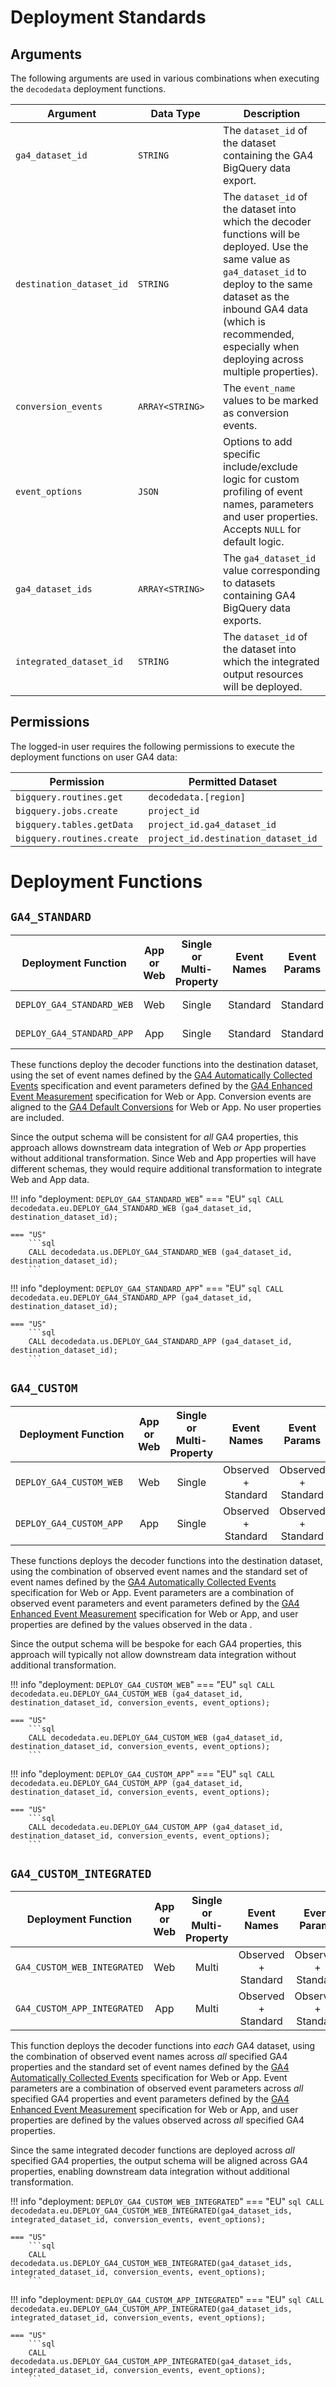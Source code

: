 # Deployment Standards
## Arguments
The following arguments are used in various combinations when executing the `decodedata` deployment functions.

Argument <div style="width:160px"></div>| Data Type <div style="width:120px"></div>| Description
--- | --- | ---
`ga4_dataset_id` | `STRING` | The `dataset_id` of the dataset containing the GA4 BigQuery data export.
`destination_dataset_id` | `STRING` | The `dataset_id` of the dataset into which the decoder functions will be deployed. Use the same value as `ga4_dataset_id` to deploy to the same dataset as the inbound GA4 data (which is recommended, especially when deploying across multiple properties).
`conversion_events` | `ARRAY<STRING>` | The `event_name` values to be marked as conversion events.
`event_options` | `JSON` | Options to add specific include/exclude logic for custom profiling of event names, parameters and user properties. Accepts `NULL` for default logic.
`ga4_dataset_ids` | `ARRAY<STRING>` | The `ga4_dataset_id` value corresponding to datasets containing GA4 BigQuery data exports.
`integrated_dataset_id` | `STRING` | The `dataset_id` of the dataset into which the integrated output resources will be deployed.
 
## Permissions
The logged-in user requires the following permissions to execute the deployment functions on user GA4 data:

| Permission | Permitted Dataset
| --- | --- 
| `bigquery.routines.get` | `decodedata.[region]`
| `bigquery.jobs.create` | `project_id`
| `bigquery.tables.getData` | `project_id.ga4_dataset_id`
| `bigquery.routines.create` | `project_id.destination_dataset_id`

# Deployment Functions

## **`GA4_STANDARD`**
| Deployment Function <div style="width:180px"></div>| App or Web | Single or Multi-Property | Event Names | Event Params | User Properties | Aligned Schema
| --- | :-: | :-: | :-: | :-: | :-: | :-: |
| `DEPLOY_GA4_STANDARD_WEB` | Web | Single | Standard | Standard | None | :material-check:
| `DEPLOY_GA4_STANDARD_APP` | App | Single | Standard | Standard | None | :material-check:

These functions deploy the decoder functions into the destination dataset, using the set of event names defined by the [GA4 Automatically Collected Events](https://support.google.com/analytics/answer/9234069?hl=en&ref_topic=13367566&sjid=7618755317365101827-EU) specification and event parameters defined by the [GA4 Enhanced Event Measurement](https://support.google.com/analytics/answer/9216061?hl=en&ref_topic=13367566&sjid=7618755317365101827-EU) specification for Web or App.  Conversion events are aligned to the [GA4 Default Conversions](https://support.google.com/analytics/answer/13128484?sjid=352449609507277522-EU) for Web or App. No user properties are included.

Since the output schema will be consistent for _all_ GA4 properties, this approach allows downstream data integration of Web _or_ App properties without additional transformation. Since Web and App properties will have different schemas, they would require additional transformation to integrate Web and App data.

!!! info "deployment: `DEPLOY_GA4_STANDARD_WEB`"
    === "EU"
        ```sql
        CALL decodedata.eu.DEPLOY_GA4_STANDARD_WEB (ga4_dataset_id, destination_dataset_id);
        ```

    === "US"
        ```sql
        CALL decodedata.us.DEPLOY_GA4_STANDARD_WEB (ga4_dataset_id, destination_dataset_id);
        ```

!!! info "deployment: `DEPLOY_GA4_STANDARD_APP`"
    === "EU"
        ```sql
        CALL decodedata.eu.DEPLOY_GA4_STANDARD_APP (ga4_dataset_id, destination_dataset_id);
        ```

    === "US"
        ```sql
        CALL decodedata.us.DEPLOY_GA4_STANDARD_APP (ga4_dataset_id, destination_dataset_id);
        ```

## **`GA4_CUSTOM`**
| Deployment Function <div style="width:180px"></div>| App or Web | Single or Multi-Property | Event Names | Event Params | User Properties | Aligned Schema
| --- | :-: | :-: | :-: | :-: | :-: | :-: |
| `DEPLOY_GA4_CUSTOM_WEB` | Web | Single | Observed + Standard | Observed + Standard | Observed | :material-close:
| `DEPLOY_GA4_CUSTOM_APP` | App | Single | Observed + Standard | Observed + Standard | Observed | :material-close:

These functions deploys the decoder functions into the destination dataset, using the combination of observed event names and the standard set of event names defined by the [GA4 Automatically Collected Events](https://support.google.com/analytics/answer/9234069?hl=en&ref_topic=13367566&sjid=7618755317365101827-EU) specification for Web or App.  Event parameters are a combination of observed event parameters and event parameters defined by the [GA4 Enhanced Event Measurement](https://support.google.com/analytics/answer/9216061?hl=en&ref_topic=13367566&sjid=7618755317365101827-EU) specification for Web or App, and user properties are defined by the values observed in the data . 

Since the output schema will be bespoke for each GA4 properties, this approach will typically not allow downstream data integration without additional transformation.

!!! info "deployment: `DEPLOY_GA4_CUSTOM_WEB`"
    === "EU"
        ```sql
        CALL decodedata.eu.DEPLOY_GA4_CUSTOM_WEB (ga4_dataset_id, destination_dataset_id, conversion_events, event_options);
        ```

    === "US"
        ```sql
        CALL decodedata.eu.DEPLOY_GA4_CUSTOM_WEB (ga4_dataset_id, destination_dataset_id, conversion_events, event_options);
        ```

!!! info "deployment: `DEPLOY_GA4_CUSTOM_APP`"
    === "EU"
        ```sql
        CALL decodedata.eu.DEPLOY_GA4_CUSTOM_APP (ga4_dataset_id, destination_dataset_id, conversion_events, event_options);
        ```

    === "US"
        ```sql
        CALL decodedata.eu.DEPLOY_GA4_CUSTOM_APP (ga4_dataset_id, destination_dataset_id, conversion_events, event_options);
        ```

## **`GA4_CUSTOM_INTEGRATED`**
| Deployment Function <div style="width:180px"></div>| App or Web | Single or Multi-Property | Event Names | Event Params | User Properties | Aligned Schema
| --- | :-: | :-: | :-: | :-: | :-: | :-:
| `GA4_CUSTOM_WEB_INTEGRATED` | Web | Multi | Observed + Standard | Observed + Standard | Observed | :material-check:
| `GA4_CUSTOM_APP_INTEGRATED` | App | Multi | Observed + Standard | Observed + Standard | Observed | :material-check:

This function deploys the decoder functions into _each_ GA4 dataset, using the combination of observed event names across _all_ specified GA4 properties and the standard set of event names defined by the [GA4 Automatically Collected Events](https://support.google.com/analytics/answer/9234069?hl=en&ref_topic=13367566&sjid=7618755317365101827-EU) specification for Web or App.  Event parameters are a combination of observed event parameters across _all_ specified GA4 properties and event parameters defined by the [GA4 Enhanced Event Measurement](https://support.google.com/analytics/answer/9216061?hl=en&ref_topic=13367566&sjid=7618755317365101827-EU) specification for Web or App, and user properties are defined by the values observed across _all_ specified GA4 properties.

Since the same integrated decoder functions are deployed across _all_ specified GA4 properties, the output schema will be aligned across GA4 properties, enabling downstream data integration without additional transformation.

!!! info "deployment: `DEPLOY_GA4_CUSTOM_WEB_INTEGRATED`"
    === "EU"
        ```sql
        CALL decodedata.eu.DEPLOY_GA4_CUSTOM_WEB_INTEGRATED(ga4_dataset_ids, integrated_dataset_id, conversion_events, event_options);
        ```

    === "US"
        ```sql
        CALL decodedata.us.DEPLOY_GA4_CUSTOM_WEB_INTEGRATED(ga4_dataset_ids, integrated_dataset_id, conversion_events, event_options);
        ```

!!! info "deployment: `DEPLOY_GA4_CUSTOM_APP_INTEGRATED`"
    === "EU"
        ```sql
        CALL decodedata.eu.DEPLOY_GA4_CUSTOM_APP_INTEGRATED(ga4_dataset_ids, integrated_dataset_id, conversion_events, event_options);
        ```

    === "US"
        ```sql
        CALL decodedata.us.DEPLOY_GA4_CUSTOM_APP_INTEGRATED(ga4_dataset_ids, integrated_dataset_id, conversion_events, event_options);
        ```
    
    